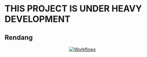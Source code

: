 <p align="center">
    <h1>THIS PROJECT IS UNDER HEAVY DEVELOPMENT</h1>
    <h2>Rendang</h1>
</p>

<p align="center">
    <a href='https://github.com/Hazmi35/rendang/workflows/'>
        <img alt="Workflows" src="https://github.com/Hazmi35/rendang/workflows/Node.js%20CI/badge.svg">
    </a>
</p>

